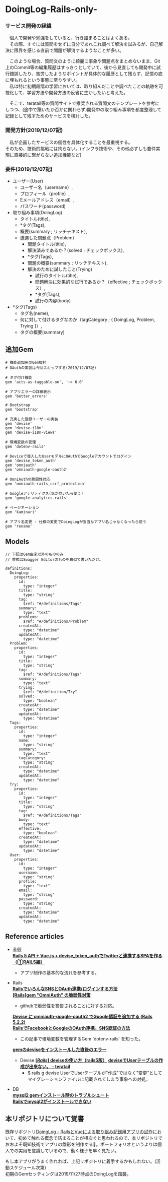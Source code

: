 # DoingLog-Rails-only-
### サービス開発の経緯
　個人で開発や勉強をしていると、行き詰まることはよくある。  
　その際、すぐには質問をせずに自分であれこれ調べて解決を試みるが、自己解決に限界を感じる直前で問題が解消するようなことが多い。  
  
　このような場合、質問文のように綺麗に事象や問題点をまとめないまま、Git上のCommit等の編集履歴はすっきりとしていて、後から見直しても開発中に試行錯誤したり、苦労したようなポイントが具体的な履歴として残らず、記憶の底に埋もれるという事態に至りやすい。  
　私は特に初期段階の学習においては、取り組んだことや調べたことの軌跡を可視化して、学習方法や開発方法の反省に生かしたいと考えた。  
  
　そこで、teratail等の質問サイトで推奨される質問文のテンプレートを参考にしつつ、(途中で躓いたか否かに関わらず)開発中の取り組み事項を都度整理して記録として残すためのサービスを検討した。
 
### 開発方針(2019/12/07記)
　私が企画したサービスの個性を具体化することを最重視する。  
そのため、技術的挑戦には拘らない。(インフラ技術や、その他必ずしも要件実現に直接的に繋がらない追加機能など)

### 要件(2019/12/07記)
- ユーザー(User)
  - ユーザー名（username）,
  - プロフィール（profile）,
  - Eメールアドレス（email）,
  - パスワード(password)
- 取り組み事項(DoingLog)
  - タイトル(title),
  - *タグ(Tags),
  - 概要(summary ; リッチテキスト),
  - 遭遇した問題点（Problem）
    - 問題タイトル(title),
    - 解決済みであるか？(solved ; チェックボックス),
    - *タグ(Tags),
    - 問題の概要(summary ; リッチテキスト),
    - 解決のために試したこと(Trying)
      - 試行のタイトル(title),
      - 問題解決に効果的な試行であるか？（effective ; チェックボックス）,
      - *タグ(Tags),
      - 試行の内容(body)       
- *タグ(Tags)
  - タグ名(neme),
  - 何に対して付けるタグなのか（tagCategory ; { DoingLog, Problem, Trying }）,
  - タグの概要(summary)

## 追加Gem

```Gemfile
# 機能追加用のGem抜粋
# OAuthの実装は今回スキップする(2019/12/07記)

# タグ付け機能
gem 'acts-as-taggable-on', '~> 6.0'

# アプリエラーの詳細表示
gem 'better_errors'

# Bootstrap
gem 'bootstrap'

# 充実した登録ユーザーの実装
gem 'devise'
gem 'devise-i18n'
gem 'devise-i18n-views'

# 環境変数の管理
gem 'dotenv-rails'

# Deviceで導入したUserモデルにOAuthでGoogleアカウントでログイン
gem 'devise_token_auth'
gem 'omniauth'
gem 'omniauth-google-oauth2'

# OmniAuthの脆弱性対応
gem 'omniauth-rails_csrf_protection'

# Googleアナリティクス(気が向いたら使う)
gem 'google-analytics-rails'

# ページネーション
gem 'kaminari'

# アプリ名変更 - 仕様の変更でDoingLogが妥当なアプリ名じゃなくなったら使う
gem 'rename'
```

## Models

```models detail
// 下記はGem由来以外のもののみ
// 書式はSwagger Editorのものを真似て書いただけ。

definitions:  
  DoingLog:
    properties:
      id:
        type: "integer"
      title:
        type: "string"
      tag:
        $ref: "#/definitions/Tags"
      summary:
        type: "text"
      problems:
        $ref: "#/definitions/Problem"
      createdAt:
        type: "datetime"
      updatedAt:
        type: "datetime"
  Problem:
    properties:
      id:
        type: "integer"
      title:
        type: "string"
      tag:
        $ref: "#/definitions/Tags"
      summary:
        type: "text"
      trying:
        $ref: "#/definition/Try"
      solved:
        type: "boolean"
      createdAt:
        type: "datetime"
      updatedAt:
        type: "datetime"
  Tags:
    properties:
      id:
        type: "integer"
      name:
        type: "string"
      summary:
        type: "text"
      tagCategory:
        type: "string"
      createdAt:
        type: "datetime"
      updatedAt:
        type: "datetime"
  Try:
    properties:
      id:
        type: "integer"
      title:
        type: "string"
      tag:
        $ref: "#/definitions/Tags"
      body:
        type: "text"
      effective:
        type: "boolean"
      createdAt:
        type: "datetime"
      updatedAt:
        type: "datetime"
  User:
    properties:
      id:
        type: "integer"
      username:
        type: "string"
      profile:
        type: "text"
      email:
        type: "string"
      password:
        type: "string"
      createdAt:
        type: "datetime"
      updatedAt:
        type: "datetime"
```

## Reference articles

- 全般  
  **[Rails 5 API + Vue.js + devise_token_authでTwitterと連携するSPAを作る（①RAILS編）](https://qiita.com/natsukingdom-yamaguchi/items/15142bd4ad77679afb04)**  
  - アプリ制作の基本的な流れを参考する。  

- Rails  
  **[RailsでいろんなSNSとOAuth連携/ログインする方法](https://qiita.com/awakia/items/03dd68dea5f15dc46c15)**  
  **[[Rails]gem "OmniAuth" の脆弱性対策](https://qiita.com/NT90957869/items/2a3ce18dedf93ccf2bdc)**  
    - githubで脆弱性を警告されることに対する対応。  
    
  **[Devise に omniauth-google-oauth2 でGoogle認証を追加する (Rails 5.2.2)](https://ontheneworbit.blogspot.com/2019/03/devise-omniauth-google-oauth2-google.html)**  
  **[RailsでFacebookとGoogleのOAuth連携。SNS認証の方法](https://qiita.com/nakanishi03/items/2dfe8b8431a044a01bc6)**  
    - この記事で環境変数を管理するGem 'dotenv-rails' を知った。  
    
  **[gemのdeviseをインストールした直後のエラー](https://qiita.com/ryouzi/items/9c5324ba567109ab2a22)**  

  - Devise
  **[[*Rails*] deviseの使い方（rails5版）](https://qiita.com/cigalecigales/items/f4274088f20832252374)**
  **[deviseでUserテーブルの作成が出来ない。 - teratail](https://teratail.com/questions/210291)**
    - $ rails g devise UserでUserテーブルが"作成"ではなく"変更"としてマイグレーションファイルに記載されてしまう事象への対処。

- DB  
  **[mysql2 gemインストール時のトラブルシュート](https://qiita.com/HrsUed/items/ca2e0aee6a2402571cf6)**  
  **[Railsでmysql2がインストールできない](https://qiita.com/Yutazon/items/8d1e538b8c89fc7bda3c)**  

## 本リポジトリについて覚書
既存リポジトリ[DoingLog - RailsとVueによる取り組み記録用アプリの試作](https://github.com/RiSEblackbird/DoingLog)において、初めて触れる概念で詰まることが相次ぐと思われるので、本リポジトリでおおよそ既知技術でアプリの雛形を制作する。ポートフォリオというよりは個人での実用を意識しているので、動く様子を早く見たい。  
  
もし本アプリがうまく作れれば、上記リポジトリに着手するかもしれない。(活動スケジュール次第)  
初期のGemセッティングは2019/11/27時点のDoingLogを踏襲。



